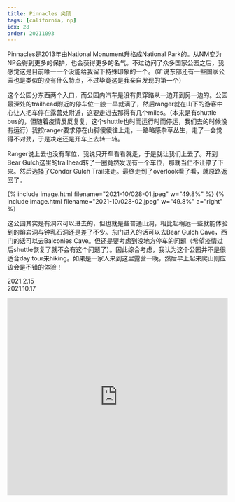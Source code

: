 ```yaml
---
title: Pinnacles 尖顶
tags: [california, np]
idx: 28
order: 20211093
---
```


Pinnacles是2013年由National Monument升格成National Park的。从NM变为NP会得到更多的保护，也会获得更多的名气。不过访问了众多国家公园之后，我感觉这是目前唯一一个没能给我留下特殊印象的一个。（听说东部还有一些国家公园也是类似的没有什么特点，不过毕竟这是我亲自发现的第一个）

这个公园分东西两个入口，而公园内汽车是没有贯穿路从一边开到另一边的。公园最深处的trailhead附近的停车位一般一早就满了，然后ranger就在山下的游客中心让人把车停在露营处附近，这要走进去那得有几个miles。（本来是有shuttle bus的，但随着疫情反反复复，这个shuttle也时而运行时而停运，我们去的时候没有运行）我按ranger要求停在山脚傻傻往上走，一路略感杂草丛生，走了一会觉得不对劲，于是决定还是开车上去转一转。

Ranger说上去也没有车位，我说只开车看看就走，于是就让我们上去了。开到Bear Gulch这里的trailhead转了一圈竟然发现有一个车位，那就当仁不让停了下来。然后选择了Condor Gulch Trail来走。最终走到了overlook看了看，就原路返回了。

{% include image.html filename="2021-10/028-01.jpeg" w="49.8%" %}
{% include image.html filename="2021-10/028-02.jpeg" w="49.8%" a="right" %}

这公园其实是有洞穴可以进去的，但也就是些普通山洞，相比起稍远一些就能体验到的熔岩洞与钟乳石洞还是差了不少。东门进入的话可以去Bear Gulch Cave，西门的话可以去Balconies Cave。但还是要考虑到没地方停车的问题（希望疫情过后shuttle恢复了就不会有这个问题了）。因此综合考虑，我认为这个公园并不是很适合day tour来hiking。如果是一家人来到这里露营一晚，然后早上起来爬山则应该会是不错的体验！

2021.2.15<br>
2021.10.17

<iframe src="https://www.google.com/maps/embed?pb=!1m14!1m8!1m3!1d410567.6271153731!2d-121.2475082!3d36.492352!3m2!1i1024!2i768!4f13.1!3m3!1m2!1s0x8092438089cedd9f%3A0x9b82fbee98a844ee!2sPinnacles%20National%20Park!5e0!3m2!1sen!2sus!4v1652244964877!5m2!1sen!2sus" width="100%" height="450" style="border:0;" allowfullscreen="" loading="lazy" referrerpolicy="no-referrer-when-downgrade"></iframe>
